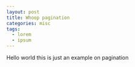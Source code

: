 ```yaml
---
layout: post
title: Whoop pagination
categories: misc
tags:
  - lorem
  - ipsum
---
```


Hello world this is just an example on pagination
